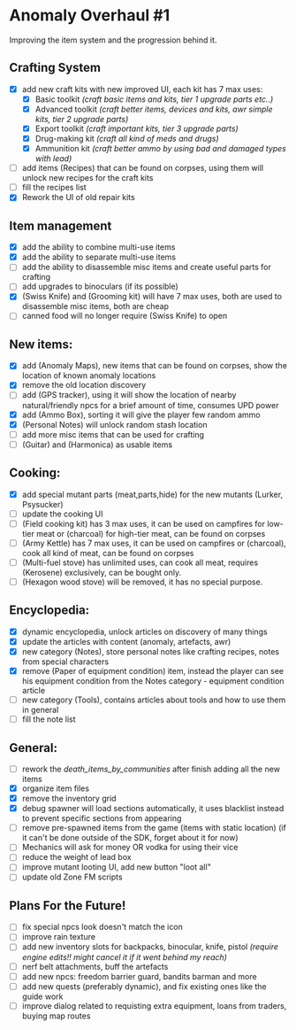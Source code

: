 # Anomaly Overhaul #1
Improving the item system and the progression behind it.


## Crafting System
- [x] add new craft kits with new improved UI, each kit has 7 max uses:
   - [x] Basic toolkit *(craft basic items and kits, tier 1 upgrade parts etc..)*
   - [x] Advanced toolkit *(craft better items, devices and kits, awr simple kits, tier 2 upgrade parts)*
   - [x] Export toolkit *(craft important kits, tier 3 upgrade parts)*
   - [x] Drug-making kit *(craft all kind of meds and drugs)*
   - [x] Ammunition kit *(craft better ammo by using bad and damaged types with lead)*
- [ ] add items (Recipes) that can be found on corpses, using them will unlock new recipes for the craft kits
- [ ] fill the recipes list
- [x] Rework the UI of old repair kits

## Item management
- [x] add the ability to combine multi-use items
- [x] add the ability to separate multi-use items
- [ ] add the ability to disassemble misc items and create useful parts for crafting
- [ ] add upgrades to binoculars (if its possible)
- [x] (Swiss Knife) and (Grooming kit) will have 7 max uses, both are used to disassemble misc items, both are cheap
- [ ] canned food will no longer require (Swiss Knife) to open
 
## New items:
- [x] add (Anomaly Maps), new items that can be found on corpses, show the location of known anomaly locations
- [x] remove the old location discovery
- [ ] add (GPS tracker), using it will show the location of nearby natural/friendly npcs for a brief amount of time, consumes UPD power
- [x] add (Ammo Box), sorting it will give the player few random ammo
- [x] (Personal Notes) will unlock random stash location
- [ ] add more misc items that can be used for crafting
- [ ] (Guitar) and (Harmonica) as usable items

## Cooking:
- [x] add special mutant parts (meat,parts,hide) for the new mutants (Lurker, Psysucker)
- [ ] update the cooking UI
- [ ] (Field cooking kit) has 3 max uses, it can be used on campfires for low-tier meat or (charcoal) for high-tier meat, can be found on corpses
- [ ] (Army Kettle) has 7 max uses, it can be used on campfires or (charcoal), cook all kind of meat, can be found on corpses
- [ ] (Multi-fuel stove) has unlimited uses, can cook all meat, requires (Kerosene) exclusively, can be bought only.
- [ ] (Hexagon wood stove) will be removed, it has no special purpose.

## Encyclopedia:
- [x] dynamic encyclopedia, unlock articles on discovery of many things
- [x] update the articles with content (anomaly, artefacts, awr)
- [x] new category (Notes), store personal notes like crafting recipes, notes from special characters
- [x] remove (Paper of equipment condition) item, instead the player can see his equipment condition from the Notes category - equipment condition article
- [ ] new category (Tools), contains articles about tools and how to use them in general
- [ ] fill the note list

## General:
- [ ] rework the *death_items_by_communities* after finish adding all the new items
- [x] organize item files
- [x] remove the inventory grid
- [x] debug spawner will load sections automatically, it uses blacklist instead to prevent specific sections from appearing
- [ ] remove pre-spawned items from the game (items with static location) (if it can't be done outside of the SDK, forget about it for now)
- [ ] Mechanics will ask for money OR vodka for using their vice
- [ ] reduce the weight of lead box
- [ ] improve mutant looting UI, add new button "loot all"
- [ ] update old Zone FM scripts

## Plans For the Future!
- [ ] fix special npcs look doesn't match the icon
- [ ] improve rain texture
- [ ] add new inventory slots for backpacks, binocular, knife, pistol *(require engine edits!! might cancel it if it went behind my reach)*
- [ ] nerf belt attachments, buff the artefacts
- [ ] add new npcs: freedom barrier guard, bandits barman and more
- [ ] add new quests (preferably dynamic), and fix existing ones like the guide work
- [ ] improve dialog related to requisting extra equipment, loans from traders, buying map routes
